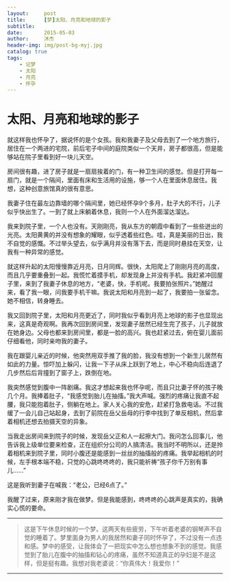 ```yaml
---
layout:     post
title:      [梦]太阳、月亮和地球的影子
subtitle:   
date:       2015-05-03
author:     沐杰
header-img: img/post-bg-myj.jpg
catalog: true
tags:
    - 记梦
    - 太阳
    - 月亮
    - 怀孕
---
```


# 太阳、月亮和地球的影子

就这样我也怀孕了，据说怀的是个女孩。我和我妻子及父母去到了一个地方旅行，居住在一个两进的宅院，前后宅子中间的庭院类似一个天井，房子都很高，但是能够站在院子里看到好一块儿天空。

房间很有趣，进了房子就是一扇扇挨着的门，有一种卫生间的感觉。但是打开每一扇门，就是一个隔间，里面有床和生活用的设施，够一个人在里面休息居住。我想，这种创意旅馆真的很有意思。

我妻子住在最左边靠墙的哪个隔间里，她已经怀孕9个多月，肚子大的不行，儿子似乎快出生了。一到了就上床躺着休息，我则一个人在外面溜达溜达。

我来到院子里，一个人也没有。天刚刚亮，我从东方的朝霞中看到了一些些迸出的光亮。太阳黄黄的并没有想象的耀眼，似乎透着些红色。哇，真是美丽的日出，我不自觉的感慨。不过举头望去，似乎满月并没有落下去，而是同时悬挂在天空，让我有一种异常的感觉。

就这样升起的太阳慢慢靠近月亮，日月同辉。很快，太阳爬上了刚刚月亮的高度，而且几乎要重叠到一起。我慌忙着摸手机，却发现身上并没有手机。我赶紧冲回屋子里，来到了我妻子休息的地方，“老婆，快，手机呢。我要拍张照片。”她醒过来，看了我一眼，问我要手机干嘛。我说太阳和月亮到一起了，我要拍一张留念。她不相信，转身睡去。

我又回到院子里，太阳和月亮更近了，同时我似乎看到月亮上地球的影子也显现出来，这真是奇观啊。我再次回到房间里，发现妻子居然已经生完了孩子，儿子就放在她身边。父母也都来到房间里，都是一脸的高兴。我也赶紧过去，俯在婴儿面前仔细看他，同时亲吻我的妻子。

我在跟婴儿亲近的时候，他突然用双手推了我的脸，我没有想到一个新生儿居然有如此的力量。惊吓加上躲闪，让我一下子从床上跃到了地上，中心不稳向后连退了几步然后后背撞到了窗子上，跌倒在地。

我突然感觉到腹中一阵剧痛。我这才想起来我也怀孕呢，而且只比妻子怀的孩子晚几个月。我捧着肚子，“我感觉到胎儿在抽搐。”我大声喊。强烈的疼痛让我直不起腰，我只能抱着肚子，侧躺在地上。家人关心我的安危，赶紧打急救电话。不过我缓了一会儿自己站起身，去到了前院在岳父岳母的行李中找到了单反相机，然后拿着相机还想去拍摄天空的异象。

当我走出房间来到院子的时候，发现岳父正和人一起擦大门。我问怎么回事儿，他告诉我上级单位要来检查，正在组织分公司的人搞清洁。我当时不明所以，还是拎着相机来到院子里，同时小腹还是能感到一丝丝的抽搐般的疼痛。我举起相机的时候，左手根本端不稳，只觉的心跳咚咚咚的，我只能祈祷“孩子你千万别有事儿……”

这是我听到妻子在喊我：“老公，已经6点了。”

我醒了过来，原来刚才我在做梦。但是我能感到，咚咚咚的心跳声是真实的，我确实心慌的要命。

***
> 这是下午休息时候的一个梦。这两天有些疲劳，下午听着老婆的钢琴声不自觉的睡着了。梦里面身为男人的我居然和妻子同时怀孕了，不过没有一点违和感。梦中的感受，让我体会了一把现实中怎么想也想象不到的感觉。我感觉到了胎儿在腹中的抽搐和钻心的疼痛，虽然不知道真正的孕妇是不是这样，但是挺有趣。我想对我老婆说：“你真伟大！我爱你！”

***
